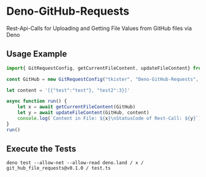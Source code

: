 # Deno-GitHub-Requests
Rest-Api-Calls for Uploading and Getting File Values from GitHub files via Deno

## Usage Example

```ts
import{ GitRequestConfig, getCurrentFileContent, updateFileContent} from "https://deno.land/x/git_hub_file_requests@v0.1.0/mod.ts";

const GitHub = new GitRequestConfig("tkister", "Deno-GitHub-Requests", "test.json")

let content = '[{"test":"test"}, "test2":3}]'

async function run() {
    let x = await getCurrentFileContent(GitHub)
    let y = await updateFileContent(GitHub, content)
    console.log(`Content in File: ${x}\nStatusCode of Rest-Call: ${y}`)
}
run()
```

  
  
## Execute the Tests

```
deno test --allow-net --allow-read deno.land / x / git_hub_file_requests@v0.1.0 / test.ts
```
   
   
